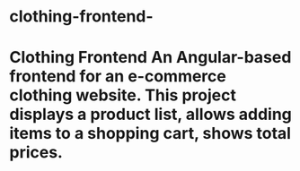 # clothing-frontend-
# Clothing Frontend  An Angular-based frontend for an e-commerce clothing website.   This project displays a product list, allows adding items to a shopping cart, shows total prices.
